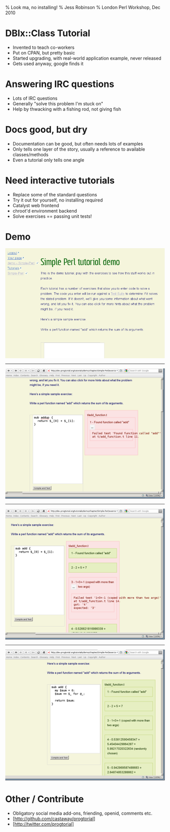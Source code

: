 % Look ma, no installing!
% Jess Robinson
% London Perl Workshop, Dec 2010

# DBIx::Class Tutorial

- Invented to teach co-workers
- Put on CPAN, but pretty basic
- Started upgrading, with real-world application example, never released
- Gets used anyway, google finds it

# Answering IRC questions

- Lots of IRC questions 
- Generally "solve this problem I'm stuck on"
- Help by thwacking with a fishing rod, not giving fish

# Docs good, but dry

- Documentation can be good, but often needs lots of examples
- Only tells one layer of the story, usually a reference to available classes/methods
- Even a tutorial only tells one angle

# Need interactive tutorials

- Replace some of the standard questions
- Try it out for yourself, no installing required
- Catalyst web frontend
- chroot'd environment backend
- Solve exercises == passing unit tests!

# Demo

![](progtorial-demo-1.1.png)

----

![](progtorial-demo-2.png)

----

![](progtorial-demo-3.png)

----

![](progtorial-demo-4.png)

# Other / Contribute

- Obligatory social media add-ons, friending, openid, comments etc.
- [http://github.com/castaway/progtorial]
- [http://twitter.com/progtorial]

